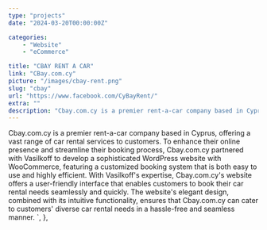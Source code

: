 ```yaml
---
type: "projects"
date: "2024-03-20T00:00:00Z"

categories: 
    - "Website"
    - "eCommerce"

title: "CBAY RENT A CAR"
link: "CBay.com.cy"
picture: "/images/cbay-rent.png"
slug: "cbay"
url: "https://www.facebook.com/CyBayRent/"
extra: ""
description: "Cbay.com.cy is a premier rent-a-car company based in Cyprus, with a sophisticated WordPress website and an easy-to-use booking system developed by the Vasilkoff team."
---
```

Cbay.com.cy is a premier rent-a-car company based in Cyprus, offering a vast range of car rental services to customers. To enhance their online presence and streamline their booking process, Cbay.com.cy partnered with Vasilkoff to develop a sophisticated WordPress website with WooCommerce, featuring a customized booking system that is both easy to use and highly efficient. With Vasilkoff's expertise, Cbay.com.cy's website offers a user-friendly interface that enables customers to book their car rental needs seamlessly and quickly. The website's elegant design, combined with its intuitive functionality, ensures that Cbay.com.cy can cater to customers' diverse car rental needs in a hassle-free and seamless manner.
        `,
    },